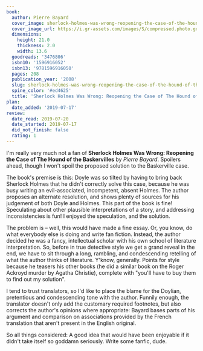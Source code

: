 ```yaml
---
book:
  author: Pierre Bayard
  cover_image: sherlock-holmes-was-wrong-reopening-the-case-of-the-hound-of-the-baskervilles.jpg
  cover_image_url: https://i.gr-assets.com/images/S/compressed.photo.goodreads.com/books/1312050651l/3476806._SX98_.jpg
  dimensions:
    height: 21.0
    thickness: 2.0
    width: 13.6
  goodreads: '3476806'
  isbn10: '1596916052'
  isbn13: '9781596916050'
  pages: 208
  publication_year: '2008'
  slug: sherlock-holmes-was-wrong-reopening-the-case-of-the-hound-of-the-baskervilles
  spine_color: '#ed4625'
  title: 'Sherlock Holmes Was Wrong: Reopening the Case of The Hound of the Baskervilles'
plan:
  date_added: '2019-07-17'
review:
  date_read: 2019-07-20
  date_started: 2019-07-17
  did_not_finish: false
  rating: 1
---
```


I'm really very much not a fan of **Sherlock Holmes Was Wrong: Reopening the Case of The Hound of the Baskervilles** by *Pierre Bayard*. Spoilers ahead, though I won't spoil the proposed solution to the Baskerville case.

The book's premise is this: Doyle was so tilted by having to bring back Sherlock Holmes that he didn't correctly solve this case, because he was busy writing an evil-associated, incompetent, absent Holmes. The author proposes an alternate resolution, and shows plenty of sources for his judgement of both Doyle and Holmes. This part of the book is fine! Speculating about other plausible interpretations of a story, and addressing inconsistencies is fun! I enjoyed the speculation, and the solution.

The problem is – well, this would have made a fine essay. Or, you know, do what everybody else is doing and write fan fiction. Instead, the author decided he was a fancy, intellectual scholar with his own school of literature interpretation. So, before in true detective style we get a grand reveal in the end, we have to sit through a long, rambling, and condescending retelling of what the author thinks of literature. Y'know, generally. Points for style because he teasers his other books (he did a similar book on the Roger Ackroyd murder by Agatha Christie), complete with "you'll have to buy them to find out my solution".

I tend to trust translators, so I'd like to place the blame for the Doylian, pretentious and condescending tone with the author. Funnily enough, the translator doesn't only add the customary required footnotes, but also corrects the author's opinions where appropriate: Bayard bases parts of his argument and comparison on associations provided by the French translation that aren't present in the English original.

So all things considered: A good idea that would have been enjoyable if it didn't take itself so goddamn seriously. Write some fanfic, dude.

